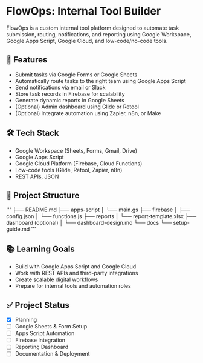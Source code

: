 # FlowOps: Internal Tool Builder

FlowOps is a custom internal tool platform designed to automate task submission, routing, notifications, and reporting using Google Workspace, Google Apps Script, Google Cloud, and low-code/no-code tools.

## 🚀 Features
- Submit tasks via Google Forms or Google Sheets
- Automatically route tasks to the right team using Google Apps Script
- Send notifications via email or Slack
- Store task records in Firebase for scalability
- Generate dynamic reports in Google Sheets
- (Optional) Admin dashboard using Glide or Retool
- (Optional) Integrate automation using Zapier, n8n, or Make

## 🛠️ Tech Stack
- Google Workspace (Sheets, Forms, Gmail, Drive)
- Google Apps Script
- Google Cloud Platform (Firebase, Cloud Functions)
- Low-code tools (Glide, Retool, Zapier, n8n)
- REST APIs, JSON

## 📂 Project Structure
'''
├── README.md
├── apps-script
│ └── main.gs
├── firebase
│ ├── config.json
│ └── functions.js
├── reports
│ └── report-template.xlsx
├── dashboard (optional)
│ └── dashboard-design.md
└── docs
└── setup-guide.md
'''

## 📚 Learning Goals
- Build with Google Apps Script and Google Cloud
- Work with REST APIs and third-party integrations
- Create scalable digital workflows
- Prepare for internal tools and automation roles

## ✅ Project Status
- [x] Planning
- [ ] Google Sheets & Form Setup
- [ ] Apps Script Automation
- [ ] Firebase Integration
- [ ] Reporting Dashboard
- [ ] Documentation & Deployment
